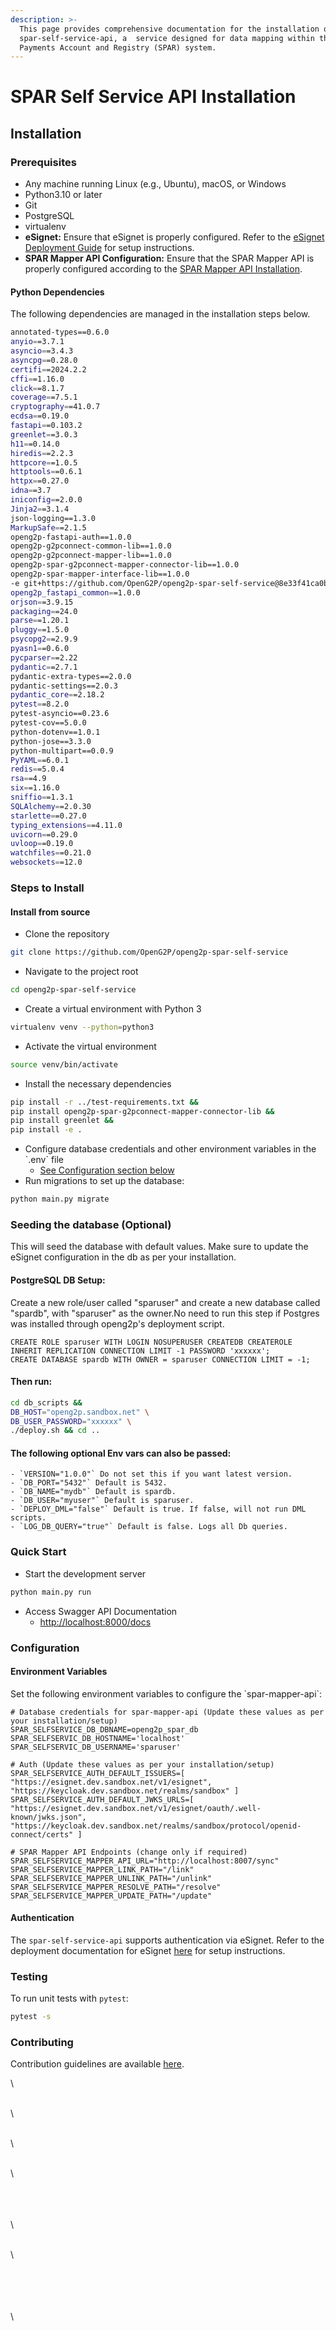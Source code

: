 ```yaml
---
description: >-
  This page provides comprehensive documentation for the installation of
  spar-self-service-api, a  service designed for data mapping within the Social
  Payments Account and Registry (SPAR) system.
---
```


# SPAR Self Service API Installation

## Installation

### Prerequisites

* Any machine running Linux (e.g., Ubuntu), macOS, or Windows
* Python3.10 or later
* Git
* PostgreSQL
* virtualenv
* **eSignet:** Ensure that eSignet is properly configured. Refer to the [eSignet Deployment Guide](../../../deployment/common-components/esignet.md) for setup instructions.
*   **SPAR Mapper API Configuration:** Ensure that the SPAR Mapper API is properly configured according to the [SPAR Mapper API Installation](spar-mapper-api.md).



#### Python Dependencies

The following dependencies are managed in the installation steps below.

```sh
annotated-types==0.6.0
anyio==3.7.1
asyncio==3.4.3
asyncpg==0.28.0
certifi==2024.2.2
cffi==1.16.0
click==8.1.7
coverage==7.5.1
cryptography==41.0.7
ecdsa==0.19.0
fastapi==0.103.2
greenlet==3.0.3
h11==0.14.0
hiredis==2.2.3
httpcore==1.0.5
httptools==0.6.1
httpx==0.27.0
idna==3.7
iniconfig==2.0.0
Jinja2==3.1.4
json-logging==1.3.0
MarkupSafe==2.1.5
openg2p-fastapi-auth==1.0.0
openg2p-g2pconnect-common-lib==1.0.0
openg2p-g2pconnect-mapper-lib==1.0.0
openg2p-spar-g2pconnect-mapper-connector-lib==1.0.0
openg2p-spar-mapper-interface-lib==1.0.0
-e git+https://github.com/OpenG2P/openg2p-spar-self-service@8e33f41ca0b2447860e8e8e8f901cc3afcc5707c#egg=openg2p_spar_self_service_api&subdirectory=openg2p-spar-self-service-api
openg2p_fastapi_common==1.0.0
orjson==3.9.15
packaging==24.0
parse==1.20.1
pluggy==1.5.0
psycopg2==2.9.9
pyasn1==0.6.0
pycparser==2.22
pydantic==2.7.1
pydantic-extra-types==2.0.0
pydantic-settings==2.0.3
pydantic_core==2.18.2
pytest==8.2.0
pytest-asyncio==0.23.6
pytest-cov==5.0.0
python-dotenv==1.0.1
python-jose==3.3.0
python-multipart==0.0.9
PyYAML==6.0.1
redis==5.0.4
rsa==4.9
six==1.16.0
sniffio==1.3.1
SQLAlchemy==2.0.30
starlette==0.27.0
typing_extensions==4.11.0
uvicorn==0.29.0
uvloop==0.19.0
watchfiles==0.21.0
websockets==12.0
```

### Steps to Install

#### Install from source

* Clone the repository

```sh
git clone https://github.com/OpenG2P/openg2p-spar-self-service
```

* Navigate to the project root

```sh
cd openg2p-spar-self-service
```

* Create a virtual environment with Python 3

```sh
virtualenv venv --python=python3
```

* Activate the virtual environment

```sh
source venv/bin/activate
```

* Install the necessary dependencies

```sh
pip install -r ../test-requirements.txt &&
pip install openg2p-spar-g2pconnect-mapper-connector-lib &&
pip install greenlet && 
pip install -e .
```

* Configure database credentials and other environment variables in the \`.env\` file
  * [See Configuration section below](spar-self-service-api.md#configuration)
* &#x20;Run migrations to set up the database:

```sh
python main.py migrate
```

### Seeding the database (Optional)

This will seed the database with default values. Make sure to update the eSignet configuration in the db as per your installation.

#### PostgreSQL DB Setup:

Create a new role/user called "sparuser" and create a new database called "spardb", with "sparuser" as the owner.No need to run this step if Postgres was installed through openg2p's deployment script.

```plsql
CREATE ROLE sparuser WITH LOGIN NOSUPERUSER CREATEDB CREATEROLE INHERIT REPLICATION CONNECTION LIMIT -1 PASSWORD 'xxxxxx';
CREATE DATABASE spardb WITH OWNER = sparuser CONNECTION LIMIT = -1;  
```

#### Then run:

```sh
cd db_scripts &&
DB_HOST="openg2p.sandbox.net" \
DB_USER_PASSWORD="xxxxxx" \
./deploy.sh && cd ..
```

#### The following optional Env vars can also be passed:

```
- `VERSION="1.0.0"` Do not set this if you want latest version.
- `DB_PORT="5432"` Default is 5432.
- `DB_NAME="mydb"` Default is spardb.
- `DB_USER="myuser"` Default is sparuser.
- `DEPLOY_DML="false"` Default is true. If false, will not run DML scripts.
- `LOG_DB_QUERY="true"` Default is false. Logs all Db queries.
```

### Quick Start

* Start the development server

```sh
python main.py run
```

* Access Swagger API Documentation
  * [http://localhost:8000/docs](http://localhost:8000/docs)

### Configuration

#### Environment Variables

Set the following environment variables to configure the \`spar-mapper-api\`:

```markup
# Database credentials for spar-mapper-api (Update these values as per your installation/setup)
SPAR_SELFSERVICE_DB_DBNAME=openg2p_spar_db
SPAR_SELFSERVIC_DB_HOSTNAME='localhost'
SPAR_SELFSERVIC_DB_USERNAME='sparuser'

# Auth (Update these values as per your installation/setup)
SPAR_SELFSERVICE_AUTH_DEFAULT_ISSUERS=[ "https://esignet.dev.sandbox.net/v1/esignet", "https://keycloak.dev.sandbox.net/realms/sandbox" ]
SPAR_SELFSERVICE_AUTH_DEFAULT_JWKS_URLS=[ "https://esignet.dev.sandbox.net/v1/esignet/oauth/.well-known/jwks.json", "https://keycloak.dev.sandbox.net/realms/sandbox/protocol/openid-connect/certs" ]

# SPAR Mapper API Endpoints (change only if required)
SPAR_SELFSERVICE_MAPPER_API_URL="http://localhost:8007/sync"
SPAR_SELFSERVICE_MAPPER_LINK_PATH="/link"
SPAR_SELFSERVICE_MAPPER_UNLINK_PATH="/unlink"
SPAR_SELFSERVICE_MAPPER_RESOLVE_PATH="/resolve"
SPAR_SELFSERVICE_MAPPER_UPDATE_PATH="/update"
```

#### Authentication

The `spar-self-service-api` supports authentication via eSignet. Refer to the deployment documentation for eSignet [here](../../../deployment/common-components/esignet.md) for setup instructions.

### Testing

To run unit tests with `pytest`:

```sh
pytest -s
```

### Contributing

Contribution guidelines are available [here](https://github.com/OpenG2P/openg2p-spar-mapper-api/blob/develop/CONTRIBUTING.md).

\


\
\


\
\


\
\


\
\
\
\


\
\


\
\
\
\
\


\
\
\
\
\
\
\
&#x20;
